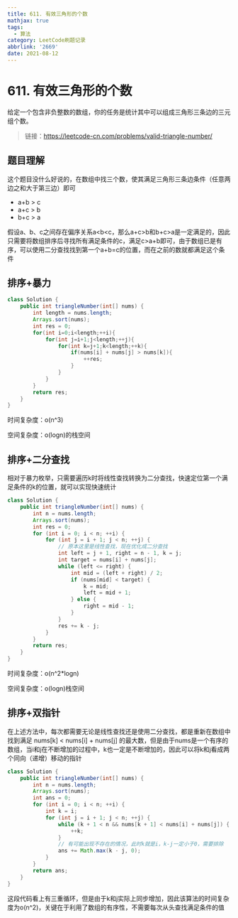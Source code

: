```yaml
---
title: 611. 有效三角形的个数
mathjax: true
tags:
  - 算法
category: LeetCode刷题记录
abbrlink: '2669'
date: 2021-08-12
---
```

# 611. 有效三角形的个数

给定一个包含非负整数的数组，你的任务是统计其中可以组成三角形三条边的三元组个数。

> 链接：https://leetcode-cn.com/problems/valid-triangle-number/

<!-- more -->

## 题目理解

这个题目没什么好说的，在数组中找三个数，使其满足三角形三条边条件（任意两边之和大于第三边）即可

- a+b > c
- a+c > b
- b+c > a

假设a、b、c之间存在偏序关系a<b<c，那么a+c>b和b+c>a是一定满足的，因此只需要将数组排序后寻找所有满足条件的c，满足c>a+b即可，由于数组已是有序，可以使用二分查找找到第一个a+b=c的位置，而在之前的数就都满足这个条件

## 排序+暴力

```java
class Solution {
    public int triangleNumber(int[] nums) {
        int length = nums.length;
        Arrays.sort(nums);
        int res = 0;
        for(int i=0;i<length;++i){
            for(int j=i+1;j<length;++j){
                for(int k=j+1;k<length;++k){
                    if(nums[i] + nums[j] > nums[k]){
                        ++res;
                    }
                }
            }
        }
        return res;
    }
}
```

时间复杂度：o(n^3)

空间复杂度：o(logn)的栈空间

## 排序+二分查找

相对于暴力枚举，只需要遍历k时将线性查找转换为二分查找，快速定位第一个满足条件的k的位置，就可以实现快速统计

```java
class Solution {
    public int triangleNumber(int[] nums) {
        int n = nums.length;
        Arrays.sort(nums);
        int res = 0;
        for (int i = 0; i < n; ++i) {
            for (int j = i + 1; j < n; ++j) {
              	// 原本这里是线性查找，现在优化成二分查找
                int left = j + 1, right = n - 1, k = j;
                int target = nums[i] + nums[j];
                while (left <= right) {
                    int mid = (left + right) / 2;
                    if (nums[mid] < target) {
                        k = mid;
                        left = mid + 1;
                    } else {
                        right = mid - 1;
                    }
                }
                res += k - j;
            }
        }
        return res;
    }
}
```

时间复杂度：o(n^2*logn)

空间复杂度：o(logn)栈空间

## 排序+双指针

在上述方法中，每次都需要无论是线性查找还是使用二分查找，都是重新在数组中找到满足 nums[k] < nums[i] + nums[j] 的最大数，但是由于nums是一个有序的数组，当i和j在不断增加的过程中，k也一定是不断增加的，因此可以将k和j看成两个同向（递增）移动的指针

```java
class Solution {
    public int triangleNumber(int[] nums) {
        int n = nums.length;
        Arrays.sort(nums);
        int ans = 0;
        for (int i = 0; i < n; ++i) {
            int k = i;
            for (int j = i + 1; j < n; ++j) {
                while (k + 1 < n && nums[k + 1] < nums[i] + nums[j]) {
                    ++k;
                }
              	// 有可能出现不存在的情况，此时k就是i，k-j一定小于0，需要排除
                ans += Math.max(k - j, 0);
            }
        }
        return ans;
    }
}
```

这段代码看上有三重循环，但是由于k和j实际上同步增加，因此该算法的时间复杂度为o(n^2)，关键在于利用了数组的有序性，不需要每次从头查找满足条件的值